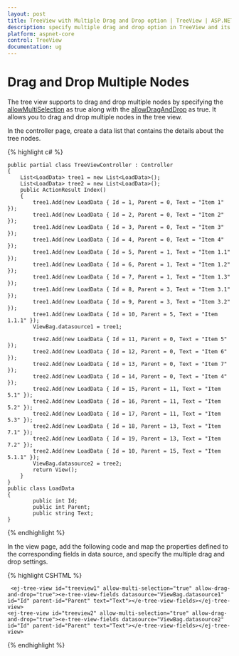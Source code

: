 ```yaml
---
layout: post
title: TreeView with Multiple Drag and Drop option | TreeView | ASP.NET Core | Syncfusion
description: specify multiple drag and drop option in TreeView and its settings
platform: aspnet-core
control: TreeView
documentation: ug
---
```



# Drag and Drop Multiple Nodes

The tree view supports to drag and drop multiple nodes by specifying the [allowMultiSelection](http://help.syncfusion.com/js/api/ejtreeview#members:allowmultiselection) as true along with the [allowDragAndDrop](https://help.syncfusion.com/js/api/ejtreeview#members:allowdraganddrop) as true. It allows you to drag and drop multiple nodes in the tree view.

In the controller page, create a data list that contains the details about the tree nodes.

{% highlight c# %}

	public partial class TreeViewController : Controller
	{
		List<LoadData> tree1 = new List<LoadData>();
		List<LoadData> tree2 = new List<LoadData>();
		public ActionResult Index()
		{
			tree1.Add(new LoadData { Id = 1, Parent = 0, Text = "Item 1" });
			tree1.Add(new LoadData { Id = 2, Parent = 0, Text = "Item 2" });
			tree1.Add(new LoadData { Id = 3, Parent = 0, Text = "Item 3" });
			tree1.Add(new LoadData { Id = 4, Parent = 0, Text = "Item 4" });
			tree1.Add(new LoadData { Id = 5, Parent = 1, Text = "Item 1.1" });
			tree1.Add(new LoadData { Id = 6, Parent = 1, Text = "Item 1.2" });
			tree1.Add(new LoadData { Id = 7, Parent = 1, Text = "Item 1.3" });
			tree1.Add(new LoadData { Id = 8, Parent = 3, Text = "Item 3.1" });
			tree1.Add(new LoadData { Id = 9, Parent = 3, Text = "Item 3.2" });
			tree1.Add(new LoadData { Id = 10, Parent = 5, Text = "Item 1.1.1" });
			ViewBag.datasource1 = tree1;
	
			tree2.Add(new LoadData { Id = 11, Parent = 0, Text = "Item 5" });
			tree2.Add(new LoadData { Id = 12, Parent = 0, Text = "Item 6" });
			tree2.Add(new LoadData { Id = 13, Parent = 0, Text = "Item 7" });
			tree2.Add(new LoadData { Id = 14, Parent = 0, Text = "Item 4" });
			tree2.Add(new LoadData { Id = 15, Parent = 11, Text = "Item 5.1" });
			tree2.Add(new LoadData { Id = 16, Parent = 11, Text = "Item 5.2" });
			tree2.Add(new LoadData { Id = 17, Parent = 11, Text = "Item 5.3" });
			tree2.Add(new LoadData { Id = 18, Parent = 13, Text = "Item 7.1" });
			tree2.Add(new LoadData { Id = 19, Parent = 13, Text = "Item 7.2" });
			tree2.Add(new LoadData { Id = 10, Parent = 15, Text = "Item 5.1.1" });
			ViewBag.datasource2 = tree2;
			return View();
		}
	}
	public class LoadData
	{  
			public int Id;
            public int Parent;
            public string Text;
	}

{% endhighlight %}

In the view page, add the following code and map the properties defined to the corresponding fields in data source, and specify the multiple drag and drop settings.

{% highlight CSHTML %}

	 <ej-tree-view id="treeview1" allow-multi-selection="true" allow-drag-and-drop="true"><e-tree-view-fields datasource="ViewBag.datasource1" id="Id" parent-id="Parent" text="Text"></e-tree-view-fields></ej-tree-view>
    <ej-tree-view id="treeview2" allow-multi-selection="true" allow-drag-and-drop="true"><e-tree-view-fields datasource="ViewBag.datasource2" id="Id" parent-id="Parent" text="Text"></e-tree-view-fields></ej-tree-view>

{% endhighlight %}